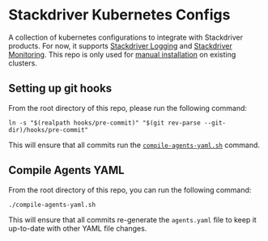 # Stackdriver Kubernetes Configs

A collection of kubernetes configurations to integrate with Stackdriver
products. For now, it supports [Stackdriver Logging](https://cloud.google.com/logging/)
and [Stackdriver Monitoring](https://cloud.google.com/monitoring/). This repo is only used
for [manual installation](https://cloud.google.com/monitoring/kubernetes-engine/customizing) 
on existing clusters.

## Setting up git hooks

From the root directory of this repo, please run the following command:

```
ln -s "$(realpath hooks/pre-commit)" "$(git rev-parse --git-dir)/hooks/pre-commit"
```

This will ensure that all commits run the
[`compile-agents-yaml.sh`](#compile-agents-yaml) command.

## Compile Agents YAML<a name="compile-agents-yaml"></a>

From the root directory of this repo, you can run the following command:

```
./compile-agents-yaml.sh
```

This will ensure that all commits re-generate the `agents.yaml` file to keep it
up-to-date with other YAML file changes.

